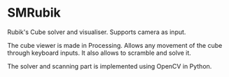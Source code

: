 # SMRubik

Rubik's Cube solver and visualiser. Supports camera as input.

The cube viewer is made in Processing. Allows any movement of the cube through keyboard inputs. It also allows to scramble and solve it.

The solver and scanning part is implemented using OpenCV in Python.
